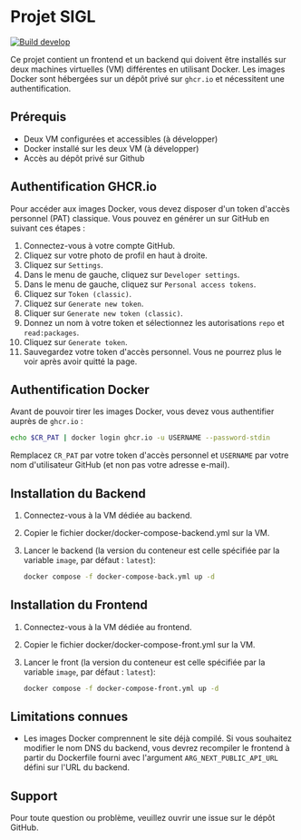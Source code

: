 # Projet SIGL

[![Build develop](https://github.com/TNFB/projet_sigl/actions/workflows/dev-build.yml/badge.svg)](https://github.com/TNFB/projet_sigl/actions/workflows/dev-build.yml)

Ce projet contient un frontend et un backend qui doivent être installés sur deux machines virtuelles (VM) différentes en utilisant Docker. Les images Docker sont hébergées sur un dépôt privé sur `ghcr.io` et nécessitent une authentification.

## Prérequis

- Deux VM configurées et accessibles (à développer)
- Docker installé sur les deux VM (à développer)
- Accès au dépôt privé sur Github

## Authentification GHCR.io

Pour accéder aux images Docker, vous devez disposer d'un token d'accès personnel (PAT) classique. Vous pouvez en générer un sur GitHub en suivant ces étapes :

1. Connectez-vous à votre compte GitHub.
2. Cliquez sur votre photo de profil en haut à droite.
3. Cliquez sur `Settings`.
4. Dans le menu de gauche, cliquez sur `Developer settings`.
5. Dans le menu de gauche, cliquez sur `Personal access tokens`.
6. Cliquez sur `Token (classic)`.
7. Cliquez sur `Generate new token`.
8. Cliquer sur `Generate new token (classic)`.
9. Donnez un nom à votre token et sélectionnez les autorisations `repo` et `read:packages`.
10. Cliquez sur `Generate token`.
11. Sauvegardez votre token d'accès personnel. Vous ne pourrez plus le voir après avoir quitté la page.

## Authentification Docker

Avant de pouvoir tirer les images Docker, vous devez vous authentifier auprès de `ghcr.io` :

```sh
echo $CR_PAT | docker login ghcr.io -u USERNAME --password-stdin
```

Remplacez `CR_PAT` par votre token d'accès personnel et `USERNAME` par votre nom d'utilisateur GitHub (et non pas votre adresse e-mail).

## Installation du Backend

1. Connectez-vous à la VM dédiée au backend.
2. Copier le fichier docker/docker-compose-backend.yml sur la VM.
3. Lancer le backend (la version du conteneur est celle  spécifiée par la variable `image`, par défaut : `latest`):

    ```sh
    docker compose -f docker-compose-back.yml up -d
    ```

## Installation du Frontend

1. Connectez-vous à la VM dédiée au frontend.
2. Copier le fichier docker/docker-compose-front.yml sur la VM.
3. Lancer le front (la version du conteneur est celle  spécifiée par la variable `image`, par défaut : `latest`):

    ```sh
    docker compose -f docker-compose-front.yml up -d
    ```

## Limitations connues

- Les images Docker comprennent le site déjà compilé. Si vous souhaitez modifier le nom DNS du backend, vous devrez recompiler le frontend à partir du Dockerfile fourni avec l'argument `ARG_NEXT_PUBLIC_API_URL` défini sur l'URL du backend.

## Support

Pour toute question ou problème, veuillez ouvrir une issue sur le dépôt GitHub.
